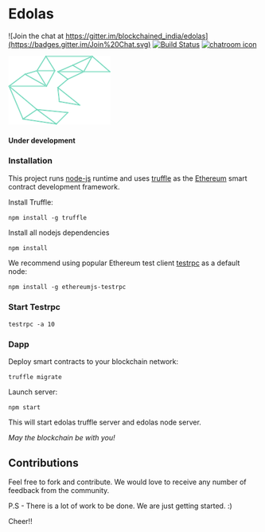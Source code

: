 # Edolas


![Join the chat at https://gitter.im/blockchained_india/edolas](https://badges.gitter.im/Join%20Chat.svg) [![Build Status](https://travis-ci.org/blockchainedindia/edolas.svg?branch=master)](https://travis-ci.org/blockchainedindia/edolas) [![chatroom icon](https://patrolavia.github.io/telegram-badge/chat.png)][5]

![Edolas][logo]

#### Under development

### Installation
This project runs [node-js][1] runtime and uses [truffle][2] as the [Ethereum][3] smart contract development framework.

Install Truffle:

    npm install -g truffle

Install all nodejs dependencies

    npm install

We recommend using popular Ethereum test client [testrpc][4] as a default node:

    npm install -g ethereumjs-testrpc

### Start Testrpc

    testrpc -a 10

### Dapp

Deploy smart contracts to your blockchain network:

    truffle migrate

Launch server:

    npm start

This will start edolas truffle server and edolas node server.

_May the blockchain be with you!_


## Contributions

Feel free to fork and contribute. We would love to receive any number of feedback from the community.

P.S - There is a lot of work to be done. We are just getting started. :)

Cheer!!


[1]: https://github.com/nodejs/node
[2]: https://github.com/trufflesuite/truffle
[3]: https://www.ethereum.org
[4]: https://github.com/ethereumjs/testrpc
[logo]: https://github.com/blockchainedindia/edolas/raw/master/app/img/edloas.png "Edolas"
[5]: https://t.me/blockchainedindia
